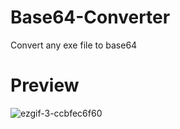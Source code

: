# Base64-Converter
Convert any exe file to base64

# Preview
![ezgif-3-ccbfec6f60](https://user-images.githubusercontent.com/101671122/178996471-275a210a-3dc8-4343-a61b-deb9a42a37ce.gif)
